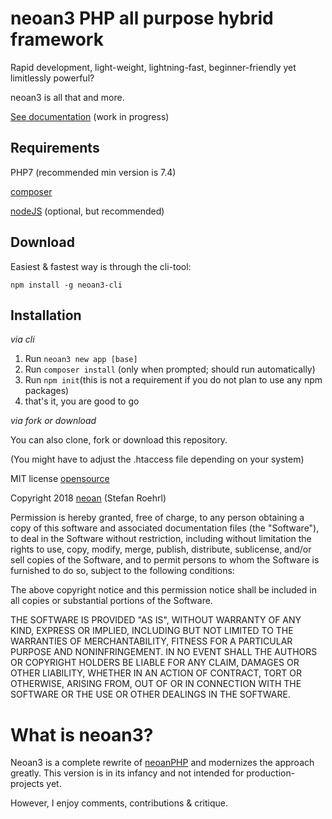 # neoan3 PHP all purpose hybrid framework

Rapid development, light-weight, lightning-fast, beginner-friendly yet limitlessly powerful? 

neoan3 is all that and more. 

[See documentation](http://neoan.us/neoan3docs/getting-started/) (work in progress)

## Requirements

PHP7 (recommended min version is 7.4)

[composer](https://getcomposer.org/)

[nodeJS](https://nodejs.org) (optional, but recommended)

## Download

Easiest & fastest way is through the cli-tool:

`npm install -g neoan3-cli`

## Installation

_via cli_

1. Run `neoan3 new app [base]`
2. Run `composer install` (only when prompted; should run automatically)
3. Run `npm init`(this is not a requirement if you do not plan to use any npm packages)
4. that's it, you are good to go

_via fork or download_

You can also clone, fork or download this repository. 

(You might have to adjust the .htaccess file depending on your system)


MIT license [opensource](https://opensource.org/licenses/MIT)

Copyright 2018 [neoan](http://neoan.us) (Stefan Roehrl) 

Permission is hereby granted, free of charge, to any person obtaining a copy of this software and associated documentation files (the "Software"), to deal in the Software without restriction, including without limitation the rights to use, copy, modify, merge, publish, distribute, sublicense, and/or sell copies of the Software, and to permit persons to whom the Software is furnished to do so, subject to the following conditions:

The above copyright notice and this permission notice shall be included in all copies or substantial portions of the Software.

THE SOFTWARE IS PROVIDED "AS IS", WITHOUT WARRANTY OF ANY KIND, EXPRESS OR IMPLIED, INCLUDING BUT NOT LIMITED TO THE WARRANTIES OF MERCHANTABILITY, FITNESS FOR A PARTICULAR PURPOSE AND NONINFRINGEMENT. IN NO EVENT SHALL THE AUTHORS OR COPYRIGHT HOLDERS BE LIABLE FOR ANY CLAIM, DAMAGES OR OTHER LIABILITY, WHETHER IN AN ACTION OF CONTRACT, TORT OR OTHERWISE, ARISING FROM, OUT OF OR IN CONNECTION WITH THE SOFTWARE OR THE USE OR OTHER DEALINGS IN THE SOFTWARE.

# What is neoan3?

Neoan3 is a complete rewrite of [neoanPHP](https://github.com/sroehrl/neoanPHP) and modernizes the approach greatly.
This version is in its infancy and not intended for production-projects yet.

However, I enjoy comments, contributions & critique.
